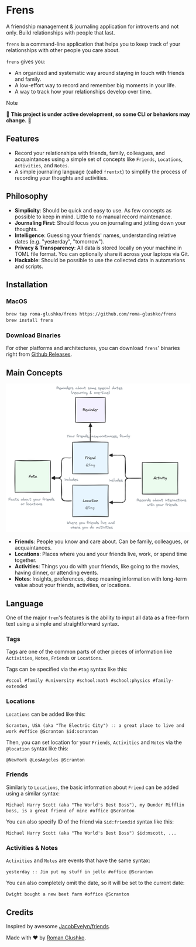 # Frens

A friendship management & journaling application for introverts and not only.
Build relationships with people that last.

`frens` is a command-line application that helps you to keep track of your relationships 
with other people you care about.

`frens` gives you:

- An organized and systematic way around staying in touch with friends and family.
- A low-effort way to record and remember big moments in your life.
- A way to track how your relationships develop over time.

> [!NOTE]
>
> 🚧 **This project is under active development, so some CLI or behaviors may change.** 🚧

## Features

- Record your relationships with friends, family, colleagues, and acquaintances using a simple set of concepts like `Friends`, `Locations`, `Activities`, and `Notes`.
- A simple journaling language (called `frentxt`) to simplify the process of recording your thoughts and activities.

## Philosophy

- **Simplicity**: Should be quick and easy to use. As few concepts as possible to keep in mind. Little to no manual record maintenance.
- **Journaling First**: Should focus you on journaling and jotting down your thoughts.
- **Intelligence**: Guessing your friends' names, understanding relative dates (e.g. "yesterday", "tomorrow").
- **Privacy & Transparency**: All data is stored locally on your machine in TOML file format. You can optionally share it across your laptops via Git.
- **Hackable**: Should be possible to use the collected data in automations and scripts.

## Installation

### MacOS

```bash
brew tap roma-glushko/frens https://github.com/roma-glushko/frens
brew install frens
```

### Download Binaries

For other platforms and architectures, you can download `frens`' binaries right from [Github Releases](https://github.com/roma-glushko/frens/releases).

## Main Concepts

![Diagram](./docs/friens-data-model.png?raw=true)

- **Friends**: People you know and care about. Can be family, colleagues, or acquaintances.
- **Locations**: Places where you and your friends live, work, or spend time together.
- **Activities**: Things you do with your friends, like going to the movies, having dinner, or attending events.
- **Notes**: Insights, preferences, deep meaning information with long-term value about your friends, activities, or locations.

## Language

One of the major `fren`'s features is the ability to input all data as a free-form text 
using a simple and straightforward syntax.

### Tags

Tags are one of the common parts of other pieces of information like `Activities`, `Notes`, `Friends` or `Locations`.

Tags can be specified via the `#tag` syntax like this:

```text
#scool #family #university #school:math #school:physics #family-extended
```

### Locations

`Locations` can be added like this:

```text
Scranton, USA (aka "The Electric City") :: a great place to live and work #office @Scranton $id:scranton
```

Then, you can set location for your `Friends`, `Activities` and `Notes` via the `@location` syntax like this:

```text
@NewYork @LosAngeles @Scranton
```

### Friends

Similarly to `Locations`, the basic information about `Friend` can be added using a similar syntax:

```text
Michael Harry Scott (aka "The World's Best Boss"), my Dunder Mifflin boss, is a great friend of mine #office @Scranton
```

You can also specify ID of the friend via `$id:friendid` syntax like this:

```text
Michael Harry Scott (aka "The World's Best Boss") $id:mscott, ...
```

### Activities & Notes

`Activities` and `Notes` are events that have the same syntax:

```text
yesterday :: Jim put my stuff in jello #office @Scranton
```

You can also completely omit the date, so it will be set to the current date:

```text
Dwight bought a new beet farm #office @Scranton
```

## Credits

Inspired by awesome [JacobEvelyn/friends](https://github.com/JacobEvelyn/friends).

Made with ❤️ by [Roman Glushko](https://github.com/roma-glushko).